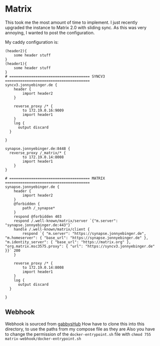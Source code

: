 # Matrix

This took me the most amount of time to implement.
I just recently upgraded the instance to Matrix 2.0 with sliding sync. As this was very annoying, I wanted to post the configuration.

My caddy configuration is:

```caddyfile
(header2){
    some header stuff
}
(header1){
    some header stuff
}
# ===================================== SYNCV3 =======================================
syncv3.jonnyebinger.de {
	header {
		import header2
	}

	reverse_proxy /* {
		to 172.19.0.16:9009
		import header1
	}
	log {
      output discard
  }
	
}

synapse.jonnyebinger.de:8448 {
  reverse_proxy /_matrix/* {
		to 172.19.0.14:8008
		import header1
	}
}

# ===================================== MATRIX =======================================
synapse.jonnyebinger.de {
	header {
		import header2
	}
	@forbidden {
		path /_synapse*
	}
	respond @forbidden 403
	respond /.well-known/matrix/server `{"m.server": "synapse.jonnyebinger.de:443"}`
	handle /.well-known/matrix/client {
		respond `{ "m.server": "https://synapse.jonnyebinger.de", "m.homeserver": { "base_url": "https://synapse.jonnyebinger.de" }, "m.identity_server": { "base_url": "https://matrix.org" }, "org.matrix.msc3575.proxy": { "url": "https://syncv3.jonnyebinger.de" }}` 200
	}
	
	reverse_proxy /* {
		to 172.19.0.14:8008
		import header1
	}
	log {
      output discard
  }
	
}
```

## Webhook
Webhook is sourced from [gabbysHub](https://github.com/gabbysHub/matrix-webhook)
How have to clone this into this directory, to use the paths from my compose file as they are
Also you have to change the permission of the `docker-entrypoint.sh` file with `chmod 755 matrix-webhook/docker-entrypoint.sh`